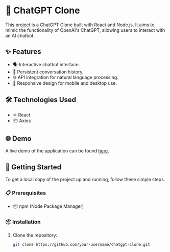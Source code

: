 # 🤖 ChatGPT Clone

This project is a ChatGPT Clone built with React and Node.js. It aims to mimic the functionality of OpenAI's ChatGPT, allowing users to interact with an AI chatbot.

## ✨ Features

- 🗣️ Interactive chatbot interface.
- 📜 Persistent conversation history.
- 🌐 API integration for natural language processing.
- 📱 Responsive design for mobile and desktop use.

## 🛠️ Technologies Used

- ⚛️ React
- 📦 Axios

## 🌐 Demo

A live demo of the application can be found [here](https://your-live-demo-link.com).

## 🚀 Getting Started

To get a local copy of the project up and running, follow these simple steps.

### 📋 Prerequisites

- 📦 npm (Node Package Manager)

### 📦 Installation

1. Clone the repository:

   ```sh
   git clone https://github.com/your-username/chatgpt-clone.git
